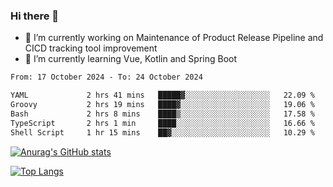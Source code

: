 ### Hi there 👋

- 🔭 I’m currently working on Maintenance of Product Release Pipeline and CICD tracking tool improvement
- 🌱 I’m currently learning Vue, Kotlin and Spring Boot

<!--START_SECTION:waka-->

```txt
From: 17 October 2024 - To: 24 October 2024

YAML             2 hrs 41 mins   █████▓░░░░░░░░░░░░░░░░░░░   22.09 %
Groovy           2 hrs 19 mins   ████▓░░░░░░░░░░░░░░░░░░░░   19.06 %
Bash             2 hrs 8 mins    ████▒░░░░░░░░░░░░░░░░░░░░   17.58 %
TypeScript       2 hrs 1 min     ████░░░░░░░░░░░░░░░░░░░░░   16.66 %
Shell Script     1 hr 15 mins    ██▓░░░░░░░░░░░░░░░░░░░░░░   10.29 %
```

<!--END_SECTION:waka-->

[![Anurag's GitHub stats](https://github-readme-stats.vercel.app/api?username=yunhao981&show_icons=true&theme=solarized-dark)](https://github.com/anuraghazra/github-readme-stats)

[![Top Langs](https://github-readme-stats.vercel.app/api/top-langs/?username=yunhao981&theme=solarized-dark&layout=compact)](https://github.com/anuraghazra/github-readme-stats)

<!--
**yunhao981/yunhao981** is a ✨ _special_ ✨ repository because its `README.md` (this file) appears on your GitHub profile.

Here are some ideas to get you started:

- 🔭 I’m currently working on Maintenance of Release Pipeline and CICD tracking tool improvement
- 🌱 I’m currently learning Vue, Kotlin and Spring Boot
- 👯 I’m looking to collaborate on ...
- 🤔 I’m looking for help with ...
- 💬 Ask me about ...
- 📫 How to reach me: ...
- 😄 Pronouns: ...
- ⚡ Fun fact: ...
-->


